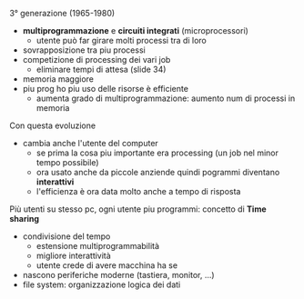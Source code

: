 3° generazione (1965-1980)
- **multiprogrammazione** e **circuiti integrati** (microprocessori)
	- utente può far girare molti processi tra di loro
- sovrapposizione tra piu processi
- competizione di processing dei vari job
	- eliminare tempi di attesa (slide 34)
- memoria maggiore
- piu prog ho piu uso delle risorse è efficiente
	- aumenta grado di multiprogrammazione: aumento num di processi in memoria

Con questa evoluzione
- cambia anche l'utente del computer
	- se prima la cosa piu importante era processing (un job nel minor tempo possibile)
	- ora usato anche da piccole anziende quindi pogrammi diventano **interattivi**
	- l'efficienza è ora data molto anche a tempo di risposta

Più utenti su stesso pc, ogni utente piu programmi: concetto di **Time sharing**
- condivisione del tempo
	- estensione multiprogrammabilità
	- migliore interattività
	- utente crede di avere macchina ha se
- nascono periferiche moderne (tastiera, monitor, ...)
- file system: organizzazione logica dei dati